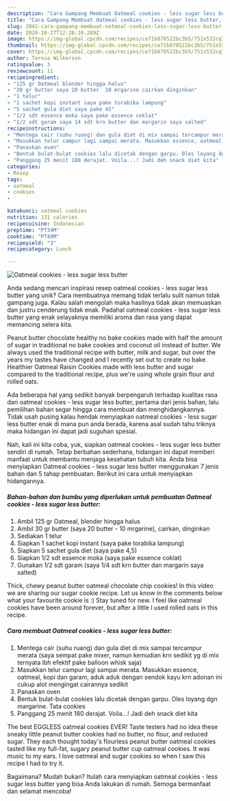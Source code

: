 ```yaml
---
description: "Cara Gampang Membuat Oatmeal cookies - less sugar less butter, Lezat"
title: "Cara Gampang Membuat Oatmeal cookies - less sugar less butter, Lezat"
slug: 2042-cara-gampang-membuat-oatmeal-cookies-less-sugar-less-butter-lezat
date: 2020-10-27T12:28:39.289Z
image: https://img-global.cpcdn.com/recipes/ce71b870522bc3b5/751x532cq70/oatmeal-cookies-less-sugar-less-butter-foto-resep-utama.jpg
thumbnail: https://img-global.cpcdn.com/recipes/ce71b870522bc3b5/751x532cq70/oatmeal-cookies-less-sugar-less-butter-foto-resep-utama.jpg
cover: https://img-global.cpcdn.com/recipes/ce71b870522bc3b5/751x532cq70/oatmeal-cookies-less-sugar-less-butter-foto-resep-utama.jpg
author: Teresa Wilkerson
ratingvalue: 3
reviewcount: 11
recipeingredient:
- "125 gr Oatmeal blender hingga halus"
- "30 gr butter saya 20 butter  10 mrgarine cairkan dinginkan"
- "1 telur"
- "1 sachet kopi instant saya pake torabika lampung"
- "5 sachet gula diet saya pake 45"
- "1/2 sdt essence moka saya pake essence coklat"
- "1/2 sdt garam saya 14 sdt krn butter dan margarin saya salted"
recipeinstructions:
- "Mentega cair (suhu ruang) dan gula diet di mix sampai tercampur merata (saya sempat pake mixer, namun kemudian krn sedikit yg di mix ternyata lbh efektif pake balloon whisk saja)"
- "Masukkan telur campur lagi sampai merata. Masukkan essence, oatmeal, kopi dan garam, aduk aduk dengan sendok kayu krn adonan ini cukup alot mengingat cairannya sedikit"
- "Panaskan oven"
- "Bentuk bulat-bulat cookies lalu dicetak dengan garpu. Oles loyang dgn margarine. Tata cookies"
- "Panggang 25 menit 180 derajat. Voila...! Jadi deh snack diet kita"
categories:
- Resep
tags:
- oatmeal
- cookies
- 

katakunci: oatmeal cookies  
nutrition: 131 calories
recipecuisine: Indonesian
preptime: "PT34M"
cooktime: "PT49M"
recipeyield: "3"
recipecategory: Lunch

---
```



![Oatmeal cookies - less sugar less butter](https://img-global.cpcdn.com/recipes/ce71b870522bc3b5/751x532cq70/oatmeal-cookies-less-sugar-less-butter-foto-resep-utama.jpg)

Anda sedang mencari inspirasi resep oatmeal cookies - less sugar less butter yang unik? Cara membuatnya memang tidak terlalu sulit namun tidak gampang juga. Kalau salah mengolah maka hasilnya tidak akan memuaskan dan justru cenderung tidak enak. Padahal oatmeal cookies - less sugar less butter yang enak selayaknya memiliki aroma dan rasa yang dapat memancing selera kita.

Peanut butter chocolate healthy no bake cookies made with half the amount of sugar in traditional no bake cookies and coconut oil instead of butter. We always used the traditional recipe with butter, milk and sugar, but over the years my tastes have changed and I recently set out to create no bake. Healthier Oatmeal Raisin Cookies made with less butter and sugar compared to the traditional recipe, plus we&#39;re using whole grain flour and rolled oats.

Ada beberapa hal yang sedikit banyak berpengaruh terhadap kualitas rasa dari oatmeal cookies - less sugar less butter, pertama dari jenis bahan, lalu pemilihan bahan segar hingga cara membuat dan menghidangkannya. Tidak usah pusing kalau hendak menyiapkan oatmeal cookies - less sugar less butter enak di mana pun anda berada, karena asal sudah tahu triknya maka hidangan ini dapat jadi suguhan spesial.


Nah, kali ini kita coba, yuk, siapkan oatmeal cookies - less sugar less butter sendiri di rumah. Tetap berbahan sederhana, hidangan ini dapat memberi manfaat untuk membantu menjaga kesehatan tubuh kita. Anda bisa menyiapkan Oatmeal cookies - less sugar less butter menggunakan 7 jenis bahan dan 5 tahap pembuatan. Berikut ini cara untuk menyiapkan hidangannya.

<!--inarticleads1-->

##### Bahan-bahan dan bumbu yang diperlukan untuk pembuatan Oatmeal cookies - less sugar less butter:

1. Ambil 125 gr Oatmeal, blender hingga halus
1. Ambil 30 gr butter (saya 20 butter - 10 mrgarine), cairkan, dinginkan
1. Sediakan 1 telur
1. Siapkan 1 sachet kopi instant (saya pake torabika lampung)
1. Siapkan 5 sachet gula diet (saya pake 4,5)
1. Siapkan 1/2 sdt essence moka (saya pake essence coklat)
1. Gunakan 1/2 sdt garam (saya 1/4 sdt krn butter dan margarin saya salted)


Thick, chewy peanut butter oatmeal chocolate chip cookies! In this video we are sharing our sugar cookie recipe. Let us know in the comments below what your favourite cookie is :) Stay tuned for new. I feel like oatmeal cookies have been around forever, but after a little I used rolled oats in this recipe. 

<!--inarticleads2-->

##### Cara membuat Oatmeal cookies - less sugar less butter:

1. Mentega cair (suhu ruang) dan gula diet di mix sampai tercampur merata (saya sempat pake mixer, namun kemudian krn sedikit yg di mix ternyata lbh efektif pake balloon whisk saja)
1. Masukkan telur campur lagi sampai merata. Masukkan essence, oatmeal, kopi dan garam, aduk aduk dengan sendok kayu krn adonan ini cukup alot mengingat cairannya sedikit
1. Panaskan oven
1. Bentuk bulat-bulat cookies lalu dicetak dengan garpu. Oles loyang dgn margarine. Tata cookies
1. Panggang 25 menit 180 derajat. Voila...! Jadi deh snack diet kita


The best EGGLESS oatmeal cookies EVER! Taste testers had no idea these sneaky little peanut butter cookies had no butter, no flour, and reduced sugar. They each thought today&#39;s flourless peanut butter oatmeal cookies tasted like my full-fat, sugary peanut butter cup oatmeal cookies. It was music to my ears. I love oatmeal and sugar cookies so when I saw this recipe I had to try it. 

Bagaimana? Mudah bukan? Itulah cara menyiapkan oatmeal cookies - less sugar less butter yang bisa Anda lakukan di rumah. Semoga bermanfaat dan selamat mencoba!
